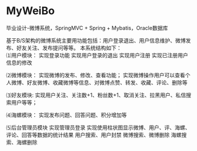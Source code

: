 # MyWeiBo
毕业设计-微博系统，SpringMVC + Spring + Mybatis，Oracle数据库

基于B/S架构的微博系统主要用功能包括：用户登录退出、用户信息维护、微博发布、好友关注、发布提问等等。
本系统结构如下：<br>
⑴用户模块：
	实现登录功能
	实现用户登录的退出
	实现用户注册
	实现已注册用户信息的修改

⑵微博模块：
	实现微博的发布、修改、查看功能；
	实现微博操作用户可以查看个人微博、好友微博、收藏微博等信息、对微博点赞、转发、收藏、评论、删除等

⑶好友模块:
	实现用户关注、关注数+1、粉丝数+1、取消关注、拉黑用户、私信搜索用户等等；

⑷海螺模块：
	实现发布问题、回答问题、积分增加等
  
⑸后台管理员模块
  实现管理员登录
	实现使用柱状图显示微博、用户、评、海螺、评论、回答等数据的统计结果
	用户搜索、用户封禁
	微博搜索、微博删除
	海螺搜索、海螺删除
